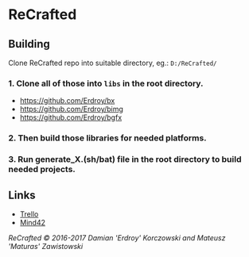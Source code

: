 # ReCrafted

## Building
Clone ReCrafted repo into suitable directory, eg.: `D:/ReCrafted/`
### 1. Clone all of those into `libs` in the root directory.
- https://github.com/Erdroy/bx
- https://github.com/Erdroy/bimg
- https://github.com/Erdroy/bgfx

### 2. Then build those libraries for needed platforms.
### 3. Run generate_X.(sh/bat) file in the root directory to build needed projects.

## Links
- [Trello](https://trello.com/b/xGap0YZQ/recrafted)
- [Mind42](https://mind42.com/mindmap/4a8e42f6-a7e8-49a2-832c-3595e9a25301)

*ReCrafted © 2016-2017 Damian 'Erdroy' Korczowski and Mateusz 'Maturas' Zawistowski*
